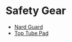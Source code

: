 # Safety Gear

- [Nard Guard](https://hecklersalley.com/collections/fun-stuff/products/blackstar-bags-nard-guard)
- [Top Tube Pad](https://hecklersalley.com/collections/fun-stuff/products/blackstar-bags-top-tube-pad)
